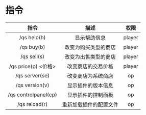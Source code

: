 # 指令

|         指令         |          描述          |  权限  |
| :------------------: | :--------------------: | :----: |
|     /qs help(h)      |      显示帮助信息      | player |
|      /qs buy(b)      |  改变为购买类型的商店  | player |
|     /qs sell(s)      |  改变为出售类型的商店  | player |
| /qs price(p)  <价格> |   改变商店的交易价格   | player |
|    /qs server(se)    |   改变商店为系统商店   |   op   |
|    /qs version(v)    |   显示插件的版本信息   |   op   |
| /qs controlpanel(cp) |   显示插件的控制面板   |   op   |
|    /qs reload(r)     | 重新加载插件的配置文件 |   op   |

